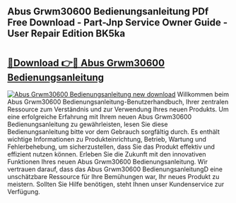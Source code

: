 ## Abus Grwm30600 Bedienungsanleitung PDf Free Download - Part-Jnp Service Owner Guide - User Repair Edition BK5ka

# <h2><a href="http://df3nkp.blite.top/?on=Abus+Grwm30600+Bedienungsanleitung">🔗Download 👉🔴 Abus Grwm30600 Bedienungsanleitung</a></h2>

[![Abus Grwm30600 Bedienungsanleitung new download](https://i.imgur.com/lujVjoI.png)](http://df3nkp.blite.top/?on=Abus+Grwm30600+Bedienungsanleitung)
Willkommen beim Abus Grwm30600 Bedienungsanleitung-Benutzerhandbuch, Ihrer zentralen Ressource zum Verständnis und zur Verwendung Ihres neuen Produkts. Um eine erfolgreiche Erfahrung mit Ihrem neuen Abus Grwm30600 Bedienungsanleitung zu gewährleisten, lesen Sie diese Bedienungsanleitung bitte vor dem Gebrauch sorgfältig durch. Es enthält wichtige Informationen zu Produkteinrichtung, Betrieb, Wartung und Fehlerbehebung, um sicherzustellen, dass Sie das Produkt effektiv und effizient nutzen können. Erleben Sie die Zukunft mit den innovativen Funktionen Ihres neuen Abus Grwm30600 Bedienungsanleitung. Wir vertrauen darauf, dass das Abus Grwm30600 BedienungsanleitungD eine unschätzbare Ressource für Ihre Bemühungen war, Ihr neues Produkt zu meistern. Sollten Sie Hilfe benötigen, steht Ihnen unser Kundenservice zur Verfügung.

